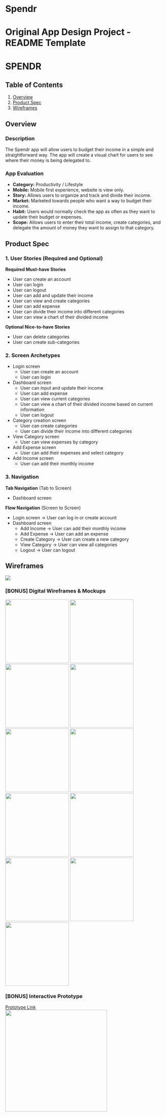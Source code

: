 # Spendr

Original App Design Project - README Template
===

# SPENDR

## Table of Contents
1. [Overview](#Overview)
1. [Product Spec](#Product-Spec)
1. [Wireframes](#Wireframes)

## Overview
### Description
The Spendr app will allow users to budget their income in a simple and straightforward way. The app will create a visual chart for users to see where their money is being delegated to.

### App Evaluation
- **Category:** Productivity / Lifestyle
- **Mobile:** Mobile first experience, website is view only.
- **Story:** Allows users to organize and track and divide their income.
- **Market:** Marketed towards people who want a way to budget their income.
- **Habit:** Users would normally check the app as often as they want to update their budget or expenses.
- **Scope:** Allows users to enter their total income, create categories, and delegate the amount of money they want to assign to that category.

## Product Spec

### 1. User Stories (Required and Optional)

**Required Must-have Stories**

* User can create an account
* User can login
* User can logout
* User can add and update their income
* User can view and create categories
* User can add expense
* User can divide their income into different categories
* User can view a chart of their divided income

**Optional Nice-to-have Stories**

* User can delete categories
* User can create sub-categories

### 2. Screen Archetypes

* Login screen
   * User can create an account
   * User can login
* Dashboard screen
   * User can input and update their income
   * User can add expense
   * User can view current categories
   * User can view a chart of their divided income based on current information
   * User can logout
* Category creation screen
   * User can create categories
   * User can divide their income into different categories
* View Category screen
   * User can view expenses by category
* Add Expense screen
   * User can add their expenses and select category
* Add Income screen
   * User can add their monthly income

### 3. Navigation

**Tab Navigation** (Tab to Screen)

* Dashboard screen

**Flow Navigation** (Screen to Screen)

* Login screen -> User can log in or create account
* Dashboard screen
   * Add Income -> User can add their monthly income
   * Add Expense -> User can add an expense
   * Create Category -> User can create a new category
   * View Category -> User can view all categories
   * Logout -> User can logout

## Wireframes
![](https://i.imgur.com/EV0aPd1.jpg)

### [BONUS] Digital Wireframes & Mockups
<img src="https://i.imgur.com/FQSvAMj.jpg" height=200> <img src="https://i.imgur.com/j0ndyqI.jpg" height=200> <img src="https://i.imgur.com/SSVkDfh.jpg" height=200> <img src="https://i.imgur.com/Z5DZMDC.jpg" height=200> <img src="https://i.imgur.com/6hQ7BZK.jpg" height=200> <img src="https://i.imgur.com/1NSAqqi.jpg" height=200> <img src="https://i.imgur.com/axackkn.jpg" height=200> <img src="https://i.imgur.com/OxbfwHO.jpg" height=200> <img src="https://i.imgur.com/skD4Y6u.jpg" height=200> <img src="https://i.imgur.com/0B5pQlN.jpg" height=200> <img src="https://i.imgur.com/caM9AT8.jpg" height=200>

### [BONUS] Interactive Prototype
<a href="https://www.figma.com/proto/CyQlEpk2HPmiVQRvLIRjU5/Spendr?node-id=0%3A1&scaling=scale-down&starting-point-node-id=1%3A2"> Prototype Link </a><br>
<img src="https://i.imgur.com/faWGUa1.gif" width=320>
